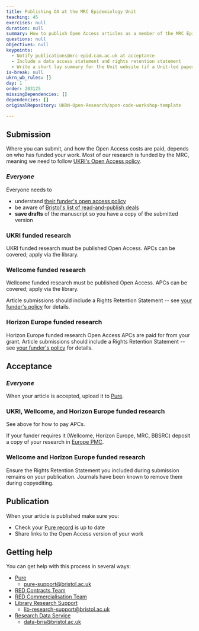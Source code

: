 ```yaml
---
title: Publishing OA at the MRC Epidemiology Unit
teaching: 45
exercises: null
duration: null
summary: How to publish Open Access articles as a member of the MRC Epidemiology Unit.
questions: null
objectives: null
keypoints:
  - Notify publications@mrc-epid.cam.ac.uk at acceptance
  - Include a data access statement and rights retention statement
  - Write a short lay summary for the Unit website (if a Unit-led paper)
is-break: null
ukrn_wb_rules: []
day: 1
order: 203125
missingDependencies: []
dependencies: []
originalRepository: UKRN-Open-Research/open-code-workshop-template

---
```

## Submission

Where you can submit, and how the Open Access costs are paid, depends on who has funded your work. Most of our research is funded by the MRC, meaning we need to follow [UKRI's Open Access policy](https://www.ukri.org/publications/ukri-open-access-policy/).

### _Everyone_

Everyone needs to
- understand [their funder's open access policy](https://www.bristol.ac.uk/staff/researchers/open-access/funder-requirements/)
- be aware of [Bristol's list of read-and-publish deals](https://www.bristol.ac.uk/staff/researchers/open-access/funding/read--publish--transformative-deals-/)
- **save drafts** of the manuscript so you have a copy of the submitted version

### UKRI funded research

UKRI funded research must be published Open Access.
APCs can be covered; apply via the library.

### Wellcome funded research

Wellcome funded research must be published Open Access.
APCs can be covered; apply via the library.

Article submissions should include a Rights Retention Statement --
see [your funder's policy](https://www.bristol.ac.uk/staff/researchers/open-access/funder-requirements/) for details.

### Horizon Europe funded research

Horizon Europe funded research Open Access APCs are paid for from your grant.
Article submissions should include a Rights Retention Statement --
see [your funder's policy](https://www.bristol.ac.uk/staff/researchers/open-access/funder-requirements/) for details.

## Acceptance

### _Everyone_

When your article is accepted, upload it to [Pure](https://research-information.bris.ac.uk/pure).

### UKRI, Wellcome, and Horizon Europe funded research

See above for how to pay APCs.

If your funder requires it (Wellcome, Horizon Europe, MRC, BBSRC) deposit a copy of your research
in [Europe PMC](https://plus.europepmc.org/home).

### Wellcome and Horizon Europe funded research

Ensure the Rights Retention Statement you included during submission remains on your publication.
Journals have been known to remove them during copyediting.

## Publication

When your article is published make sure you:
- Check your [Pure record](https://research-information.bris.ac.uk/pure) is up to date
- Share links to the Open Access version of your work


## Getting help

You can get help with this process in several ways:
- [Pure](https://www.bristol.ac.uk/red/research-policy/pure/)
  - [pure-support@bristol.ac.uk](mailto:pure-support@bristol.ac.uk)
- [RED Contracts Team](https://www.bristol.ac.uk/red/contracts/)
- [RED Commercialisation Team](https://www.bristol.ac.uk/red/research-commercial/)
- [Library Research Support](https://www.bristol.ac.uk/library/research-support/)
  - [lib-research-support@bristol.ac.uk](mailto:lib-research-support@bristol.ac.uk)
- [Research Data Service](https://www.bristol.ac.uk/staff/researchers/data/)
  - [data-bris@bristol.ac.uk](mailto:data-bris@bristol.ac.uk)
